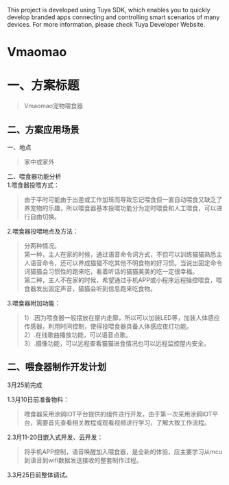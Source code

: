This project is developed using Tuya SDK, which enables you to quickly develop branded apps connecting and controlling smart scenarios of many devices.         For more information, please check Tuya Developer Website.
# Vmaomao
一、方案标题
====
>Vmaomao宠物喂食器<br>

二、方案应用场景
-------
一、地点<br> 
>家中或家外

二、喂食器功能分析<br> 
1.喂食器投喂方式：<br> 
> 由于平时可能由于出差或工作加班而导致忘记喂食但一直自动喂食又缺乏了养宠物的乐趣，所以喂食器基本投喂功能分为定时喂食和人工喂食，可以进行自由切换。<br>

2.喂食器投喂地点及方法：<br> 
> 分两种情况。<br> 
> 第一种，主人在家的时候，通过语音命令词方式，不但可以训练猫猫熟悉主人语音命令，还可以养成猫猫不吃其他不明食物的好习惯。当说出固定命令词猫猫会习惯性的跑来吃，看着听话的猫猫美美的吃一定很幸福。<br> 
> 第二种，主人不在家的时候，希望通过手机APP或小程序远程操控喂食，喂食器发出固定声音，猫猫会听到信息跑来吃食物。<br> 

3.喂食器附加功能：<br> 
> 1）.因为喂食器一般摆放在屋内走廊，所以可以加装LED等，加装人体感应传感器，利用时间控制，使得投喂食器具备人体感应夜灯功能。<br> 
> 2）.在线歌曲播放功能，可以语音点歌。<br> 
> 3）.摄像功能，可以远程查看猫猫进食情况也可以远程监控屋内安全。<br> 

二、喂食器制作开发计划
-------
3月25前完成

1.3月10日前准备物料：
> 喂食器采用涂鸦IOT平台提供的组件进行开发，由于第一次采用涂鸦IOT平台，需要首先查看相关教程或观看视频进行学习，了解大致工作流程。

2.3月11-20日嵌入式开发、云开发：
> 将手机APP控制，语音唤醒加入喂食器，是全新的体验，应主要学习从mcu到语音到wifi数据发送接收的整套制作过程。

3.3月25日前整体调试。


